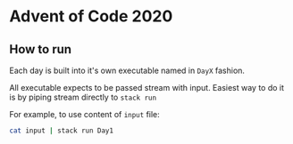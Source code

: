 # Advent of Code 2020

## How to run

Each day is built into it's own executable named in `DayX` fashion.

All executable expects to be passed stream with input. Easiest way to do it is by piping stream directly to `stack run`

For example, to use content of `input` file:

```sh
cat input | stack run Day1
```
